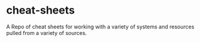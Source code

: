 # cheat-sheets
A Repo of cheat sheets for working with a variety of systems and resources pulled from a variety of sources. 

